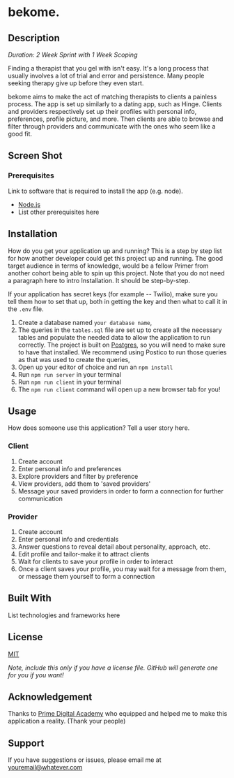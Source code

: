 # bekome.

## Description

_Duration: 2 Week Sprint with 1 Week Scoping_

Finding a therapist that you gel with isn't easy. It's a long process that usually involves a lot of trial and error and persistence. Many people seeking therapy give up before they even start.

bekome aims to make the act of matching therapists to clients a painless process. The app is set up similarly to a dating app, such as Hinge. Clients and providers respectively set up their profiles with personal info, preferences, profile picture, and more. Then clients are able to browse and filter through providers and communicate with the ones who seem like a good fit.

## Screen Shot


### Prerequisites

Link to software that is required to install the app (e.g. node).

- [Node.js](https://nodejs.org/en/)
- List other prerequisites here

## Installation

How do you get your application up and running? This is a step by step list for how another developer could get this project up and running. The good target audience in terms of knowledge, would be a fellow Primer from another cohort being able to spin up this project. Note that you do not need a paragraph here to intro Installation. It should be step-by-step.

If your application has secret keys (for example --  Twilio), make sure you tell them how to set that up, both in getting the key and then what to call it in the `.env` file.

1. Create a database named `your database name`,
2. The queries in the `tables.sql` file are set up to create all the necessary tables and populate the needed data to allow the application to run correctly. The project is built on [Postgres](https://www.postgresql.org/download/), so you will need to make sure to have that installed. We recommend using Postico to run those queries as that was used to create the queries, 
3. Open up your editor of choice and run an `npm install`
4. Run `npm run server` in your terminal
5. Run `npm run client` in your terminal
6. The `npm run client` command will open up a new browser tab for you!

## Usage
How does someone use this application? Tell a user story here.

### Client
1. Create account
2. Enter personal info and preferences
3. Explore providers and filter by preference
4. View providers, add them to 'saved providers'
5. Message your saved providers in order to form a connection for further communication

### Provider
1. Create account
2. Enter personal info and credentials
3. Answer questions to reveal detail about personality, approach, etc.
4. Edit profile and tailor-make it to attract clients
5. Wait for clients to save your profile in order to interact
6. Once a client saves your profile, you may wait for a message from them, or message them yourself to form a connection


## Built With

List technologies and frameworks here

## License
[MIT](https://choosealicense.com/licenses/mit/)

_Note, include this only if you have a license file. GitHub will generate one for you if you want!_

## Acknowledgement
Thanks to [Prime Digital Academy](www.primeacademy.io) who equipped and helped me to make this application a reality. (Thank your people)

## Support
If you have suggestions or issues, please email me at [youremail@whatever.com](www.google.com)
